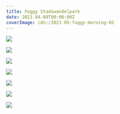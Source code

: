 ```yaml
---
title: Foggy Stadswandelpark
date: 2021-04-09T00:00:00Z
coverImage: cdn:/2021-05-foggy-morning-02
---
```


<style>
.grid-2021-fgwlp {
  grid-template-columns: repeat(6, 1fr);
  grid-template-areas:
    "z z z z z z"
    "a a b b c c"
    "d d d d d d"
    "e e e f f f";
}

.grid-2021-fgwlp > *:nth-child(1) { grid-area: z; }
.grid-2021-fgwlp > *:nth-child(2) { grid-area: a; }
.grid-2021-fgwlp > *:nth-child(3) { grid-area: b; }
.grid-2021-fgwlp > *:nth-child(4) { grid-area: c; }
.grid-2021-fgwlp > *:nth-child(5) { grid-area: d; }
.grid-2021-fgwlp > *:nth-child(6) { grid-area: e; }
.grid-2021-fgwlp > *:nth-child(7) { grid-area: f; }
</style>

<div class="fw grid-2021-fgwlp fg">

![](cdn:/2021-05-foggy-morning-02)

![](cdn:/2021-05-foggy-morning-07)

![](cdn:/2021-05-foggy-morning-04)

![](cdn:/2021-05-foggy-morning-06)

![](cdn:/2021-05-foggy-morning-01)

![](cdn:/2021-05-foggy-morning-05)

![](cdn:/2021-05-foggy-morning-08)

</div>
